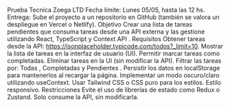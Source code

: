 Prueba Tecnica Zoega LTD 
Fecha límite: Lunes 05/05, hasta las 12 hs.
Entrega: Sube el proyecto a un repositorio en GitHub (también se valora un despliegue en Vercel o Netlify).
Objetivo Crear una lista de tareas pendientes que consuma tareas desde una API externa y las gestione utilizando React, TypeScript y Context API .
Requisitos
Obtener tareas desde la API: https://jsonplaceholder.typicode.com/todos?_limit=10.
Mostrar la lista de tareas en la interfaz de usuario (UI).
Permitir marcar tareas como completadas.
Eliminar tareas en la UI (sin modificar la API).
Filtrar las tareas por: Todas , Completadas y Pendientes .
Persistir los datos en localStorage para mantenerlos al recargar la página.
Implementar un modo oscuro/claro utilizando useContext.
Usar Tailwind CSS o CSS puro para los estilos.
Estilo responsivo.
Restricciones
Evite el uso de librerías de estado como Redux o Zustand.
Solo consume la API, sin modificarla.
